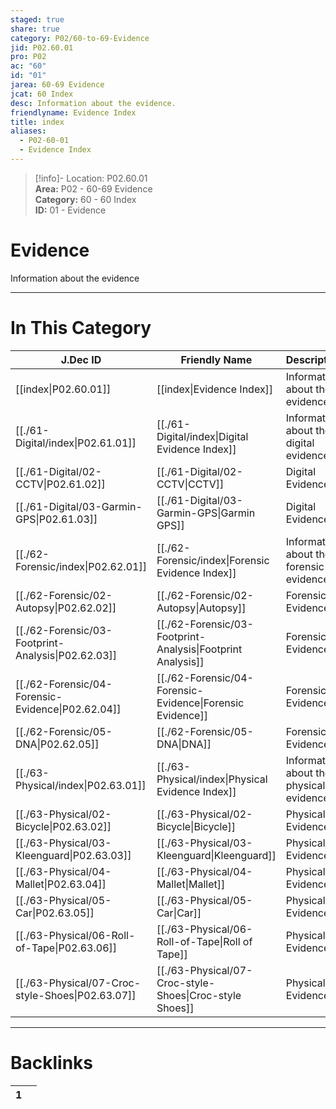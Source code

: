 ```yaml
---  
staged: true  
share: true  
category: P02/60-to-69-Evidence  
jid: P02.60.01  
pro: P02  
ac: "60"  
id: "01"  
jarea: 60-69 Evidence  
jcat: 60 Index  
desc: Information about the evidence.  
friendlyname: Evidence Index  
title: index  
aliases:  
  - P02-60-01  
  - Evidence Index  
---  
```

  
>[!info]- Location: P02.60.01  
>**Area:** P02 - 60-69 Evidence  
>**Category:** 60 - 60 Index  
>**ID:** 01 - Evidence  
  
# Evidence  
  
Information about the evidence  
  
  
  
---  
# In This Category  
  
| J.Dec ID                                                                                             | Friendly Name                                                                                                 | Description                              |  
| ---------------------------------------------------------------------------------------------------- | ------------------------------------------------------------------------------------------------------------- | ---------------------------------------- |  
| [[index\|P02.60.01]]                             | [[index\|Evidence Index]]                                 | Information about the evidence.          |  
| [[./61-Digital/index\|P02.61.01]]                  | [[./61-Digital/index\|Digital Evidence Index]]              | Information about the digital evidence.  |  
| [[./61-Digital/02-CCTV\|P02.61.02]]                | [[./61-Digital/02-CCTV\|CCTV]]                              | Digital Evidence                         |  
| [[./61-Digital/03-Garmin-GPS\|P02.61.03]]          | [[./61-Digital/03-Garmin-GPS\|Garmin GPS]]                  | Digital Evidence                         |  
| [[./62-Forensic/index\|P02.62.01]]                 | [[./62-Forensic/index\|Forensic Evidence Index]]            | Information about the forensic evidence. |  
| [[./62-Forensic/02-Autopsy\|P02.62.02]]            | [[./62-Forensic/02-Autopsy\|Autopsy]]                       | Forensic Evidence                        |  
| [[./62-Forensic/03-Footprint-Analysis\|P02.62.03]] | [[./62-Forensic/03-Footprint-Analysis\|Footprint Analysis]] | Forensic Evidence                        |  
| [[./62-Forensic/04-Forensic-Evidence\|P02.62.04]]  | [[./62-Forensic/04-Forensic-Evidence\|Forensic Evidence]]   | Forensic Evidence                        |  
| [[./62-Forensic/05-DNA\|P02.62.05]]                | [[./62-Forensic/05-DNA\|DNA]]                               | Forensic Evidence                        |  
| [[./63-Physical/index\|P02.63.01]]                 | [[./63-Physical/index\|Physical Evidence Index]]            | Information about the physical evidence  |  
| [[./63-Physical/02-Bicycle\|P02.63.02]]            | [[./63-Physical/02-Bicycle\|Bicycle]]                       | Physical Evidence                        |  
| [[./63-Physical/03-Kleenguard\|P02.63.03]]         | [[./63-Physical/03-Kleenguard\|Kleenguard]]                 | Physical Evidence                        |  
| [[./63-Physical/04-Mallet\|P02.63.04]]             | [[./63-Physical/04-Mallet\|Mallet]]                         | Physical Evidence                        |  
| [[./63-Physical/05-Car\|P02.63.05]]                | [[./63-Physical/05-Car\|Car]]                               | Physical Evidence                        |  
| [[./63-Physical/06-Roll-of-Tape\|P02.63.06]]       | [[./63-Physical/06-Roll-of-Tape\|Roll of Tape]]             | Physical Evidence                        |  
| [[./63-Physical/07-Croc-style-Shoes\|P02.63.07]]   | [[./63-Physical/07-Croc-style-Shoes\|Croc-style Shoes]]     | Physical Evidence                        |  
  
  
---  
# Backlinks  
<div><table class="dataview table-view-table"><thead class="table-view-thead"><tr class="table-view-tr-header"><th class="table-view-th"><span></span><span class="dataview small-text">1</span></th><th class="table-view-th"><span></span></th></tr></thead><tbody class="table-view-tbody"></tbody></table></div>